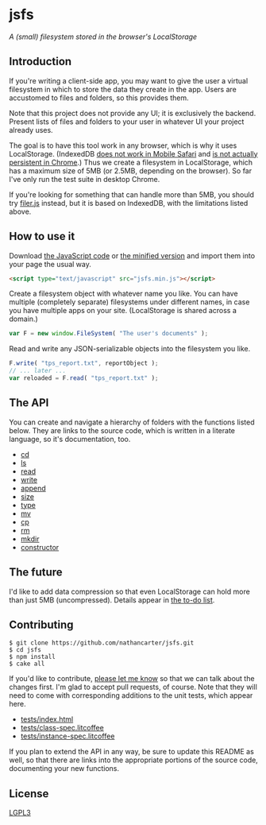 
# jsfs

*A (small) filesystem stored in the browser's LocalStorage*

## Introduction

If you're writing a client-side app, you may want to give the user a
virtual filesystem in which to store the data they create in the app.
Users are accustomed to files and folders, so this provides them.

Note that this project does not provide any UI; it is exclusively the
backend.  Present lists of files and folders to your user in whatever
UI your project already uses.

The goal is to have this tool work in any browser, which is why
it uses LocalStorage.  (IndexedDB [does not work in Mobile Safari](
http://caniuse.com/#feat=indexeddb) and [is not actually persistent
in Chrome](https://developers.google.com/chrome/whitepapers/storage#persistent).)
Thus we create a filesystem in LocalStorage, which has a maximum size
of 5MB (or 2.5MB, depending on the browser).  So far I've only run the test suite in desktop Chrome.

If you're looking for something that can handle more than 5MB, you
should try [filer.js](https://github.com/ebidel/filer.js/) instead,
but it is based on IndexedDB, with the limitations listed above.

## How to use it

Download [the JavaScript code](release/jsfs.js) or
[the minified version](release/jsfs.min.js) and import them into your
page the usual way.

```html
<script type="text/javascript" src="jsfs.min.js"></script>
```

Create a filesystem object with whatever name you like.  You can have
multiple (completely separate) filesystems under different names, in
case you have multiple apps on your site.  (LocalStorage is
shared across a domain.)

```javascript
var F = new window.FileSystem( "The user's documents" );
```

Read and write any JSON-serializable objects into the filesystem you
like.

```javascript
F.write( "tps_report.txt", reportObject );
// ... later ...
var reloaded = F.read( "tps_report.txt" );
```

## The API

You can create and navigate a hierarchy of folders with the
functions listed below.  They are links to the source code, which
is written in a literate language, so it's documentation, too.
 * [cd](jsfs.litcoffee#cd)
 * [ls](jsfs.litcoffee#ls)
 * [read](jsfs.litcoffee#read)
 * [write](jsfs.litcoffee#write)
 * [append](jsfs.litcoffee#append)
 * [size](jsfs.litcoffee#size)
 * [type](jsfs.litcoffee#type)
 * [mv](jsfs.litcoffee#mv)
 * [cp](jsfs.litcoffee#cp)
 * [rm](jsfs.litcoffee#rm)
 * [mkdir](jsfs.litcoffee#mkdir)
 * [constructor](jsfs.litcoffee#constructor)

## The future

I'd like to add data compression so that even LocalStorage can hold
more than just 5MB (uncompressed).  Details appear in [the to-do
list](TODO.md).

## Contributing

```
$ git clone https://github.com/nathancarter/jsfs.git
$ cd jsfs
$ npm install
$ cake all
```

If you'd like to contribute, [please let me
know](https://github.com/nathancarter) so that we can talk about the
changes first.  I'm glad to accept pull requests, of course.  Note
that they will need to come with corresponding additions to the unit
tests, which appear here.
 * [tests/index.html](tests/index.html)
 * [tests/class-spec.litcoffee](tests/class-spec.litcoffee)
 * [tests/instance-spec.litcoffee](tests/instance-spec.litcoffee)

If you plan to extend the API in any way, be sure to update this
README as well, so that there are links into the appropriate
portions of the source code, documenting your new functions.

## License

[LGPL3](LICENSE)
